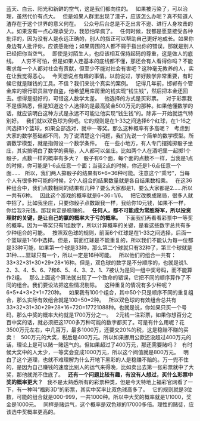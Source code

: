 蓝天、白云、阳光和新鲜的空气，这是我们都向往的。
 
如果被污染了，可以治理，虽然代价有点大。
 
但是如果人群里出现了渣子，应该怎么办呢？真不知道人渣存在于这个世界的意义何在。
 
公众号后台总是不乏出言不逊、进行人身攻击的人。如果没有一点心理承受力，我恐怕早疯了。
 
任何时候，我都是愿意接受各种批评的，因为没有人是永远正确的，别人的指正可以帮助自己更好地成长。如果你身边有人批评你，应该感谢他；如果周围的人都不屑于指出你的错误，那就是别人已经把你当空气。
 
即使是对陌生人，也应该相互保持起码的尊重，这是做人的底线。
 
人穷不可怕，但是如果人连基本的底线都不懂，那还会有人看得你吗？不能奢求每一个人都对社会有贡献，但至少不能对社会有害吧？这种毫无教养的人，实在让我觉得恶心。
 
今天想说点有趣的事情。以前说过，学好数学非常重要，有时候它就是赚钱的工具。不信？我们来说个真实的案例。
 
记得几年前，邯郸有个管金库的银行职员监守自盗，他希望用库房里的钱实现“钱生钱”，然后把本金还回去。想得是挺好的，可惜这人数学太差。
 
他选择的方式是买彩票。
 
对于彩票我不是很熟悉，但是知道这个人选择的是最高奖金500万元的那种。如果他懂数学的话，就应该明白这种方式是永远不可能让他实现“钱生钱”的。除非一开始就运气特别好。
 
我们就以双色球为例吧。它的规则是在1-33之间选择6个红球，在1-16之间选择1个篮球，如果全部选对，就中一等奖。那么这种概率有多高呢？
 
考虑到大家的数学基础都不同，为了说清楚这个问题，我们先说一个简单的数学模型。所谓数学模型，就是指假设一个数学条件。
 
在一些小地方，有人专门摆摊掷骰子坐庄，其实搞明白了数学的奥秘，人人都可以坐庄。比如两个人在酒吧里一起掷1个骰子，点数一样的概率有多大？
 
骰子有6个面，每个面的点数不一样，当我是1点的时候，你可能是1-6点任意一个面；当我2点的时候，你还是1-6点任意一个面……
 
所以，我们两人掷骰子的结果有6\*6=36种可能。注意这个“乘号”，当每个人有很多种可能的时候，2个人组合的结果数量就是各自结果数相乘。
 
在这36种组合中，我们点数相同的结果有几种？要么大家都是1，要么大家都是2……所以一共有6种。
 
因此这个游戏的概率就是6÷36=1/6。
 
把它改换成赌局，很多人就中招了。比如我坐庄，只要你骰子点数跟我一样，我给你10元钱，如果不一样，你给我3元钱。那我肯定是稳赚的。
 
**任何人，都不可能成为常胜将军，所以投资理财的关键，是让自己的赢的概率大于亏的概率。**
 
下面我们再看看彩票中一等奖的概率。因为一等奖只有1组数字，所以计算概率的关键，是看这些数字总共有多少种组合的可能。
 
按照双色球的规则，前面6个红球是在1-33之间选择，后面一个篮球是1-16中选择。但是，前面红球是不能重复的，所以我们不能认为每一位都是33种可能，如果第一个球是33种，那么第二个球就只有32种了，第三个球就是31种……篮球只有一个，所以一定是16种可能。
 
所以他们的组合一共有：33\*32\*31\*30\*29\*28\*16种。但是，双色球的数字是不分顺序的，也就是说1、2、3、4、5、6、7和6、5、4、3、2、1、7被认为是同一组中奖号码，而不能算作2组。
 
那么上面这个算法就出现了一个致命的错误，它把不同的顺序算作了不同的组合。我们要设法把这些情况剔除。
 
这种重复的情况有多少种呢？6\*5\*4\*3\*2\*1=720种。
 
如果我有100个组合，其中50个只是顺序不同的重复组合，那么实际有效组合就是100÷50=2种。
 
所以双色球的有效组合总共有33\*32\*31\*30\*29\*28\*16÷720=17721088种。也就是说，你如果只买一个号码，那么中奖的概率大约就是1700万分之一。
 
2元钱一注彩票，如果你想百分之百中奖的话，就必须把这1700多万种可能的数字都买了。可是有什么用呢？花3500万元左右，中几百万，最多1000万，还要交20%的税，这是稳赔不赚的买卖！
 
500万元的大奖，税后是400万元。所以如果挪用公款还没超过400万元的话，理论上是可以赌一赌运气的。但如果超过了400万元，那还需要赌吗？
 
有时候大奖中的人太少，一等奖会变成1000万元，所以这个阀值就是800万元。
 
明白了这个道理，也就不难理解为什么开地下黑彩的人是稳赚不赔的。万一兜不住的，是因为自己赚钱的速度比别人的运气来得晚，比如卖出去第一张彩票就中了大奖，那他就兜不住底了。
 
**还有一个问题比较有趣，有没有人想过，买什么彩票中奖的概率更大？**
 
我不是太熟悉所有的彩票种类，但是今天特地上福彩官网看了一下，有一种叫“福彩3D”的彩票，其实中奖率比双色球高多了。
 
它的规则就是3位数，可能的组合就是000-999，一共1000种。所以中大奖的概率就是1/1000，奖金是1000元。
 
同样是赌运气，这个概率是双色球的17000多倍。理性的赌徒，应该选中奖概率更高的。